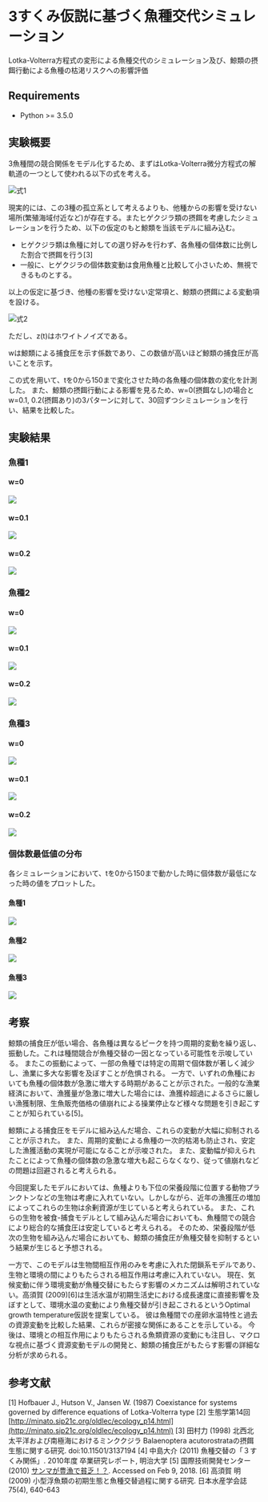 # 3すくみ仮説に基づく魚種交代シミュレーション

Lotka-Volterra方程式の変形による魚種交代のシミュレーション及び、鯨類の摂餌行動による魚種の枯渇リスクへの影響評価

## Requirements

- Python >= 3.5.0

## 実験概要

3魚種間の競合関係をモデル化するため、まずはLotka-Volterra微分方程式の解軌道の一つとして使われる以下の式を考える。

![式1](./images/0.png)

現実的には、この3種の孤立系として考えるよりも、他種からの影響を受けない場所(繁殖海域付近など)が存在する。またヒゲクジラ類の摂餌を考慮したシミュレーションを行うため、以下の仮定のもと鯨類を当該モデルに組み込む。

- ヒゲクジラ類は魚種に対しての選り好みを行わず、各魚種の個体数に比例した割合で摂餌を行う[3]
- 一般に、ヒゲクジラの個体数変動は食用魚種と比較して小さいため、無視できるものとする。

以上の仮定に基づき、他種の影響を受けない定常項と、鯨類の摂餌による変動項を設ける。

![式2](./images/1.png)

ただし、z(t)はホワイトノイズである。

wは鯨類による捕食圧を示す係数であり、この数値が高いほど鯨類の捕食圧が高いことを示す。

この式を用いて、tを0から150まで変化させた時の各魚種の個体数の変化を計測した。
また、鯨類の摂餌行動による影響を見るため、w=0(摂餌なし)の場合とw=0.1, 0.2(摂餌あり)の3パターンに対して、30回ずつシミュレーションを行い、結果を比較した。

## 実験結果

### 魚種1

#### w=0
![](./images/0/alpha_merged_0.png)

#### w=0.1
![](./images/1/alpha_merged_0.png)

#### w=0.2
![](./images/2/alpha_merged_0.png)

### 魚種2

#### w=0
![](./images/0/alpha_merged_1.png)

#### w=0.1
![](./images/1/alpha_merged_1.png)

#### w=0.2
![](./images/2/alpha_merged_1.png)

### 魚種3

#### w=0
![](./images/0/alpha_merged_2.png)

#### w=0.1
![](./images/1/alpha_merged_2.png)

#### w=0.2
![](./images/2/alpha_merged_2.png)

### 個体数最低値の分布

各シミュレーションにおいて、tを0から150まで動かした時に個体数が最低になった時の値をプロットした。

#### 魚種1

![](./images/compare_results/compare_0.png)

#### 魚種2

![](./images/compare_results/compare_1.png)

#### 魚種3

![](./images/compare_results/compare_2.png)

## 考察

鯨類の捕食圧が低い場合、各魚種は異なるピークを持つ周期的変動を繰り返し、振動した。これは種間競合が魚種交替の一因となっている可能性を示唆している。
またこの振動によって、一部の魚種では特定の周期で個体数が著しく減少し、漁業に多大な影響を及ぼすことが危惧される。
一方で、いずれの魚種においても魚種の個体数が急激に増大する時期があることが示された。一般的な漁業経済において、漁獲量が急激に増大した場合には、漁獲枠超過によるさらに厳しい漁獲制限、生魚販売価格の値崩れによる操業停止など様々な問題を引き起こすことが知られている[5]。

鯨類による捕食圧をモデルに組み込んだ場合、これらの変動が大幅に抑制されることが示された。
また、周期的変動による魚種の一次的枯渇も防止され、安定した漁獲活動の実現が可能になることが示唆された。
また、変動幅が抑えられたことによって魚種の個体数の急激な増大も起こらなくなり、従って値崩れなどの問題は回避されると考えられる。

今回提案したモデルにおいては、魚種よりも下位の栄養段階に位置する動物プランクトンなどの生物は考慮に入れていない。しかしながら、近年の漁獲圧の増加によってこれらの生物は余剰資源が生じていると考えられている。
また、これらの生物を被食-捕食モデルとして組み込んだ場合においても、魚種間での競合により総合的な捕食圧は安定していると考えられる。
そのため、栄養段階が低次の生物を組み込んだ場合においても、鯨類の捕食圧が魚種交替を抑制するという結果が生じると予想される。

一方で、このモデルは生物間相互作用のみを考慮に入れた閉鎖系モデルであり、生物と環境の間によりもたらされる相互作用は考慮に入れていない。
現在、気候変動に伴う環境変動が魚種交替にもたらす影響のメカニズムは解明されていない。高須賀 (2009)[6]は生活水温が初期生活史における成長速度に直接影響を及ぼすとして、環境水温の変動により魚種交替が引き起こされるというOptimal growth temperature仮説を提案している。
彼は魚種間での産卵水温特性と過去の資源変動を比較した結果、これらが密接な関係にあることを示している。
今後は、環境との相互作用によりもたらされる魚類資源の変動にも注目し、マクロな視点に基づく資源変動モデルの開発と、鯨類の捕食圧がもたらす影響の詳細な分析が求められる。

## 参考文献

[1] Hofbauer J., Hutson V., Jansen W. (1987) Coexistance for systems governed by difference equations of Lotka-Volterra type
[2] 生態学第14回 [http://minato.sip21c.org/oldlec/ecology_p14.html](http://minato.sip21c.org/oldlec/ecology_p14.html)
[3] 田村力 (1998) 北西北太平洋および南極海におけるミンククジラ Balaenoptera acutorostrataの摂餌生態に関する研究. doi:10.11501/3137194
[4] 中島大介 (2011) 魚種交替の「３すくみ関係」. 2010年度 卒業研究レポート, 明治大学
[5] 国際技術開発センター(2010) [サンマが豊漁で貧乏！？](http://www.itdc-patent.com/topix_news/2004_8_31.htm). Accessed on Feb 9, 2018.
[6] 高須賀 明 (2009) 小型浮魚類の初期生態と魚種交替過程に関する研究. 日本水産学会誌 75(4), 640-643

